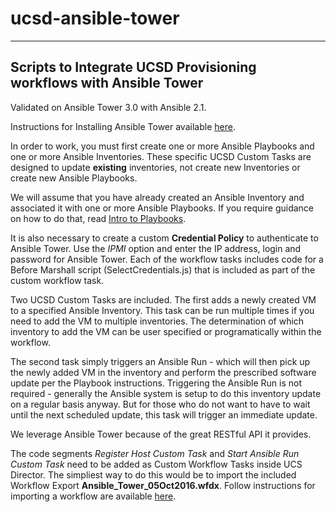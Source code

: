 # ucsd-ansible-tower

----------

## Scripts to Integrate UCSD Provisioning workflows with Ansible Tower

Validated on Ansible Tower 3.0 with Ansible 2.1.

Instructions for Installing Ansible Tower available [here](http://docs.ansible.com/ansible-tower/latest/html/installandreference/index.html).

In order to work, you must first create one or more Ansible Playbooks and one or more Ansible Inventories.  These specific UCSD Custom Tasks are designed to update **existing** inventories, not create new Inventories or create new Ansible Playbooks.  

We will assume that you have already created an Ansible Inventory and associated it with one or more Ansible Playbooks.  If you require guidance on how to do that, read [Intro to Playbooks](http://http://docs.ansible.com/ansible/playbooks_intro.html).

It is also necessary to create a custom **Credential Policy** to authenticate to Ansible Tower.  Use the *IPMI* option and enter the IP address, login and password for Ansible Tower.  Each of the workflow tasks includes code for a Before Marshall script (SelectCredentials.js) that is included as part of the custom workflow task.

Two UCSD Custom Tasks are included.  The first adds a newly created VM to a specified Ansible Inventory.  This task can be run multiple times if you need to add the VM to multiple inventories.  The determination of which inventory to add the VM can be user specified or programatically within the workflow.

The second task simply triggers an Ansible Run - which will then pick up the newly added VM in the inventory and perform the prescribed software update per the Playbook instructions.  Triggering the Ansible Run is not required - generally the Ansible system is setup to do this inventory update on a regular basis anyway.  But for those who do not want to have to wait until the next scheduled update, this task will trigger an immediate update.

We leverage Ansible Tower because of the great RESTful API it provides.  

The code segments *Register Host Custom Task* and *Start Ansible Run Custom Task* need to be added as Custom Workflow Tasks inside UCS Director.  The simpliest way to do this would be to import the included Workflow Export **Ansible_Tower_05Oct2016.wfdx**.  Follow instructions for importing a workflow are available [here](http://www.cisco.com/c/en/us/td/docs/unified_computing/ucs/ucs-director/orchestration-guide/6-0/b_UCS_Director_Orchestration_Guide_6_0/b_UCS_Director_Orchestration_Guide_6_0_chapter_0111.html#concept_4B5264081F1B4C35ACB48579DC347BBE).



